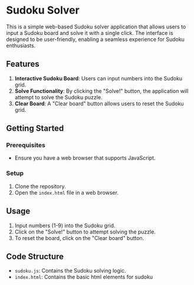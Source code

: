 # Sudoku Solver

This is a simple web-based Sudoku solver application that allows users to input a Sudoku board and solve it with a single click. The interface is designed to be user-friendly, enabling a seamless experience for Sudoku enthusiasts.

## Features

1. **Interactive Sudoku Board**: Users can input numbers into the Sudoku grid.
2. **Solve Functionality**: By clicking the "Solve!" button, the application will attempt to solve the Sudoku puzzle.
3. **Clear Board**: A "Clear board" button allows users to reset the Sudoku grid.

## Getting Started

### Prerequisites

- Ensure you have a web browser that supports JavaScript.

### Setup

1. Clone the repository.
2. Open the `index.html` file in a web browser.

## Usage

1. Input numbers (1-9) into the Sudoku grid.
2. Click on the "Solve!" button to attempt solving the puzzle.
3. To reset the board, click on the "Clear board" button.

## Code Structure

- `sudoku.js`: Contains the Sudoku solving logic.
- `index.html`: Contains the basic html elements for sudoku

